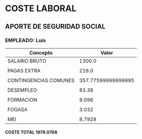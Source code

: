 # COSTE LABORAL
## APORTE DE SEGURIDAD SOCIAL
### EMPLEADO: Luis

| Concepto                | Valor                  |
|-------------------------|------------------------|
| SALARIO BRUTO           | 1300.0                     |
|                         |                        |
| PAGAS EXTRA             | 216.0                     |
|                         |                        |
| CONTINGENCIAS COMUNES   | 357.77599999999995                     |
|                         |                        |
| DESEMPLEO               | 83.38                     |
|                         |                        |
| FORMACION               | 9.096                     |
|                         |                        |
| FOGASA                  | 3.032                     |
|                         |                        |
| MEI                     | 8.7928                     |

#### COSTE TOTAL      1978.0768                      